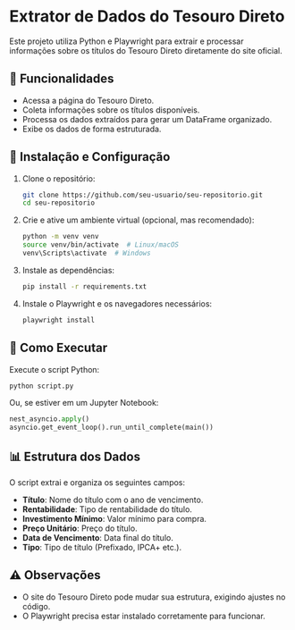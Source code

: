 # Extrator de Dados do Tesouro Direto

Este projeto utiliza Python e Playwright para extrair e processar informações sobre os títulos do Tesouro Direto diretamente do site oficial.

## 📌 Funcionalidades
- Acessa a página do Tesouro Direto.
- Coleta informações sobre os títulos disponíveis.
- Processa os dados extraídos para gerar um DataFrame organizado.
- Exibe os dados de forma estruturada.

## 🔧 Instalação e Configuração

1. Clone o repositório:
   ```bash
   git clone https://github.com/seu-usuario/seu-repositorio.git
   cd seu-repositorio
   ```

2. Crie e ative um ambiente virtual (opcional, mas recomendado):
   ```bash
   python -m venv venv
   source venv/bin/activate  # Linux/macOS
   venv\Scripts\activate  # Windows
   ```

3. Instale as dependências:
   ```bash
   pip install -r requirements.txt
   ```

4. Instale o Playwright e os navegadores necessários:
   ```bash
   playwright install
   ```

## 🚀 Como Executar
Execute o script Python:
```bash
python script.py
```
Ou, se estiver em um Jupyter Notebook:
```python
nest_asyncio.apply()
asyncio.get_event_loop().run_until_complete(main())
```

## 📊 Estrutura dos Dados
O script extrai e organiza os seguintes campos:
- **Título**: Nome do título com o ano de vencimento.
- **Rentabilidade**: Tipo de rentabilidade do título.
- **Investimento Mínimo**: Valor mínimo para compra.
- **Preço Unitário**: Preço do título.
- **Data de Vencimento**: Data final do título.
- **Tipo**: Tipo de título (Prefixado, IPCA+ etc.).

## ⚠️ Observações
- O site do Tesouro Direto pode mudar sua estrutura, exigindo ajustes no código.
- O Playwright precisa estar instalado corretamente para funcionar.


